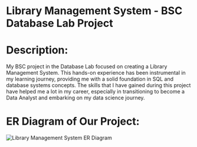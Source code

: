 # Library Management System - BSC Database Lab Project

# Description:

My BSC project in the Database Lab focused on creating a Library Management System. This hands-on experience has been instrumental in my learning journey, providing me with a solid foundation in SQL and database systems concepts. The skills that I have gained during this project have helped me a lot in my career, especially in transitioning to become a Data Analyst and embarking on my data science journey.

# ER Diagram of Our Project:

![Library Management System ER Diagram](https://github.com/sajadul-d/Library-Management-System/assets/76832635/ecef7e7f-8140-45e5-b313-71c9630a427f)
